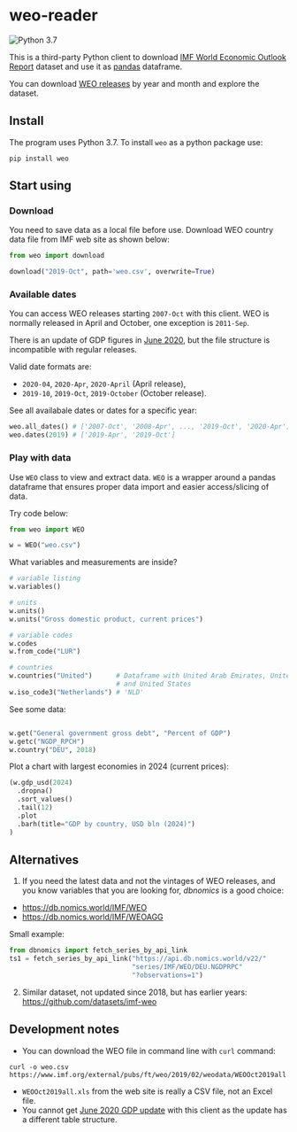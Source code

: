 # weo-reader

![Python 3.7](https://github.com/epogrebnyak/weo-reader/workflows/Python%203.7/badge.svg)

This is a third-party Python client to download [IMF World Economic Outlook Report][weo] dataset and use it as [pandas](https://pandas.pydata.org/) dataframe. 

You can download [WEO releases][weo] by year and month and explore the dataset. 

[weo]: https://www.imf.org/en/Publications/WEO

## Install

The program uses Python 3.7. To install `weo` as a python package use:

`pip install weo`
   
## Start using   

### Download 
   
You need to save data as a local file before use. Download WEO country data file from IMF web site as shown below:

```python 
from weo import download

download("2019-Oct", path='weo.csv', overwrite=True)
```

### Available dates

You can access WEO releases starting `2007-Oct` with this client. WEO is normally released in April and October, one exception is `2011-Sep`. 

There is an update of GDP figures in [June 2020](jun2020), but the file structure is incompatible with regular releases.

Valid date formats are:

 - `2020-04`, `2020-Apr`, `2020-April` (April release),  
 - `2019-10`, `2019-Oct`, `2019-October` (October release). 

See all availabale dates or dates for a specific year:

```python
weo.all_dates() # ['2007-Oct', '2008-Apr', ..., '2019-Oct', '2020-Apr']
weo.dates(2019) # ['2019-Apr', '2019-Oct']
```

### Play with data

Use `WEO` class to view and extract data. `WEO` is a wrapper around a pandas dataframe that ensures proper data import and easier access/slicing of data.

Try code below:

```python
from weo import WEO

w = WEO("weo.csv")
```

What variables and measurements are inside?

```python
# variable listing
w.variables()

# units
w.units()
w.units("Gross domestic product, current prices")

# variable codes
w.codes
w.from_code("LUR")

# countries
w.countries("United")      # Dataframe with United Arab Emirates, United Kingdom
                           # and United States
w.iso_code3("Netherlands") # 'NLD'
```

See some data:

```python

w.get("General government gross debt", "Percent of GDP")
w.getc("NGDP_RPCH")
w.country("DEU", 2018)
```

Plot a chart with largest economies in 2024 (current prices):

```python
(w.gdp_usd(2024)
  .dropna()
  .sort_values()
  .tail(12)
  .plot
  .barh(title="GDP by country, USD bln (2024)")
)
```

## Alternatives

1. If you need the latest data and not the vintages of WEO releases, and you know 
variables that you are looking for, *dbnomics* is a good choice: 
- <https://db.nomics.world/IMF/WEO>
- <https://db.nomics.world/IMF/WEOAGG>

Small example:

```python
from dbnomics import fetch_series_by_api_link
ts1 = fetch_series_by_api_link("https://api.db.nomics.world/v22/"
                               "series/IMF/WEO/DEU.NGDPRPC"
                               "?observations=1")
```

2. Similar dataset, not updated since 2018, but has earlier years: https://github.com/datasets/imf-weo

## Development notes

- You can download the WEO file in command line with `curl` command:
```
curl -o weo.csv https://www.imf.org/external/pubs/ft/weo/2019/02/weodata/WEOOct2019all.xls
```
- `WEOOct2019all.xls` from the web site is really a CSV file, not an Excel file.
- You cannot get [June 2020 GDP update][jun2020] with this client as the update has a different table structure.

[jun2020]: https://www.imf.org/en/Publications/WEO/Issues/2020/06/24/WEOUpdateJune2020
